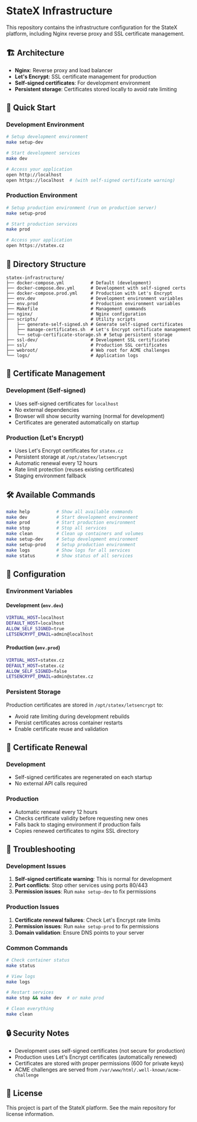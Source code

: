 # StateX Infrastructure

This repository contains the infrastructure configuration for the StateX platform, including Nginx reverse proxy and SSL certificate management.

## 🏗️ Architecture

- **Nginx**: Reverse proxy and load balancer
- **Let's Encrypt**: SSL certificate management for production
- **Self-signed certificates**: For development environment
- **Persistent storage**: Certificates stored locally to avoid rate limiting

## 🚀 Quick Start

### Development Environment

```bash
# Setup development environment
make setup-dev

# Start development services
make dev

# Access your application
open http://localhost
open https://localhost  # (with self-signed certificate warning)
```

### Production Environment

```bash
# Setup production environment (run on production server)
make setup-prod

# Start production services
make prod

# Access your application
open https://statex.cz
```

## 📁 Directory Structure

```
statex-infrastructure/
├── docker-compose.yml          # Default (development)
├── docker-compose.dev.yml      # Development with self-signed certs
├── docker-compose.prod.yml     # Production with Let's Encrypt
├── env.dev                     # Development environment variables
├── env.prod                    # Production environment variables
├── Makefile                    # Management commands
├── nginx/                      # Nginx configuration
├── scripts/                    # Utility scripts
│   ├── generate-self-signed.sh # Generate self-signed certificates
│   ├── manage-certificates.sh  # Let's Encrypt certificate management
│   └── setup-certificate-storage.sh # Setup persistent storage
├── ssl-dev/                    # Development SSL certificates
├── ssl/                        # Production SSL certificates
├── webroot/                    # Web root for ACME challenges
└── logs/                       # Application logs
```

## 🔐 Certificate Management

### Development (Self-signed)

- Uses self-signed certificates for `localhost`
- No external dependencies
- Browser will show security warning (normal for development)
- Certificates are generated automatically on startup

### Production (Let's Encrypt)

- Uses Let's Encrypt certificates for `statex.cz`
- Persistent storage at `/opt/statex/letsencrypt`
- Automatic renewal every 12 hours
- Rate limit protection (reuses existing certificates)
- Staging environment fallback

## 🛠️ Available Commands

```bash
make help          # Show all available commands
make dev           # Start development environment
make prod          # Start production environment
make stop          # Stop all services
make clean         # Clean up containers and volumes
make setup-dev     # Setup development environment
make setup-prod    # Setup production environment
make logs          # Show logs for all services
make status        # Show status of all services
```

## 🔧 Configuration

### Environment Variables

#### Development (`env.dev`)
```bash
VIRTUAL_HOST=localhost
DEFAULT_HOST=localhost
ALLOW_SELF_SIGNED=true
LETSENCRYPT_EMAIL=admin@localhost
```

#### Production (`env.prod`)
```bash
VIRTUAL_HOST=statex.cz
DEFAULT_HOST=statex.cz
ALLOW_SELF_SIGNED=false
LETSENCRYPT_EMAIL=admin@statex.cz
```

### Persistent Storage

Production certificates are stored in `/opt/statex/letsencrypt` to:
- Avoid rate limiting during development rebuilds
- Persist certificates across container restarts
- Enable certificate reuse and validation

## 🔄 Certificate Renewal

### Development
- Self-signed certificates are regenerated on each startup
- No external API calls required

### Production
- Automatic renewal every 12 hours
- Checks certificate validity before requesting new ones
- Falls back to staging environment if production fails
- Copies renewed certificates to nginx SSL directory

## 🐛 Troubleshooting

### Development Issues

1. **Self-signed certificate warning**: This is normal for development
2. **Port conflicts**: Stop other services using ports 80/443
3. **Permission issues**: Run `make setup-dev` to fix permissions

### Production Issues

1. **Certificate renewal failures**: Check Let's Encrypt rate limits
2. **Permission issues**: Run `make setup-prod` to fix permissions
3. **Domain validation**: Ensure DNS points to your server

### Common Commands

```bash
# Check container status
make status

# View logs
make logs

# Restart services
make stop && make dev  # or make prod

# Clean everything
make clean
```

## 🔒 Security Notes

- Development uses self-signed certificates (not secure for production)
- Production uses Let's Encrypt certificates (automatically renewed)
- Certificates are stored with proper permissions (600 for private keys)
- ACME challenges are served from `/var/www/html/.well-known/acme-challenge`

## 📝 License

This project is part of the StateX platform. See the main repository for license information.